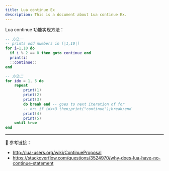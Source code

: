 ```yaml
---
title: Lua continue Ex
description: This is a document about Lua continue Ex.
---
```


Lua continue 功能实现方法：

```lua
-- 方法一
-- prints odd numbers in [|1,10|]
for i=1,10 do
  if i % 2 == 0 then goto continue end
  print(i)
  ::continue::
end

-- 方法二
for idx = 1, 5 do
    repeat
        print(1)
        print(2)
        print(3)
        do break end -- goes to next iteration of for
        -- or: if idx>3 then;print("continue");break;end
        print(4)
        print(5)
    until true
end
```

---

:link: 参考链接：

- http://lua-users.org/wiki/ContinueProposal
- https://stackoverflow.com/questions/3524970/why-does-lua-have-no-continue-statement

